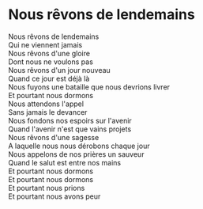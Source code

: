 # Nous rêvons de lendemains

Nous rêvons de lendemains   
Qui ne viennent jamais   
Nous rêvons d'une gloire   
Dont nous ne voulons pas   
Nous rêvons d'un jour nouveau   
Quand ce jour est déjà là   
Nous fuyons une bataille que nous devrions livrer   
Et pourtant nous dormons   
Nous attendons l'appel   
Sans jamais le devancer   
Nous fondons nos espoirs sur l'avenir   
Quand l'avenir n'est que vains projets   
Nous rêvons d'une sagesse   
A laquelle nous nous dérobons chaque jour   
Nous appelons de nos prières un sauveur   
Quand le salut est entre nos mains   
Et pourtant nous dormons   
Et pourtant nous dormons   
Et pourtant nous prions   
Et pourtant nous avons peur